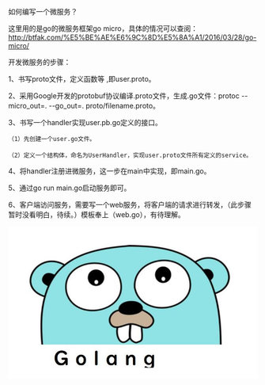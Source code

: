 如何编写一个微服务？

这里用的是go的微服务框架go micro，具体的情况可以查阅：http://btfak.com/%E5%BE%AE%E6%9C%8D%E5%8A%A1/2016/03/28/go-micro/

开发微服务的步骤：

1、书写proto文件，定义函数等 ,即user.proto。

2、采用Google开发的protobuf协议编译.proto文件，生成.go文件：protoc --micro_out=. --go_out=. proto/filename.proto。

3、书写一个handler实现user.pb.go定义的接口。

	（1）先创建一个user.go文件。

	（2）定义一个结构体，命名为UserHandler，实现user.proto文件所有定义的service。

4、将handler注册进微服务，这一步在main中实现，即main.go。

5、通过go run main.go启动服务即可。

6、客户端访问服务，需要写一个web服务，将客户端的请求进行转发，（此步骤暂时没看明白，待续。）模板奉上（web.go），有待理解。

![image](https://github.com/WatermelonIsMe/GO_Micro_demo/raw/master/image/20181109142632.jpg)